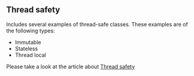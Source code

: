## Thread safety

Includes several examples of thread-safe classes. These examples are of the following types:

* Immutable
* Stateless
* Thread local

Please take a look at the article about [Thread safety]

[Thread safety]:http://xpadro.blogspot.com.es/2014/08/java-concurrency-tutorial-thread-safe.html
